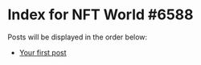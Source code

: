 # Index for NFT World #6588
Posts will be displayed in the order below:

- [Your first post](./001-first.md)

